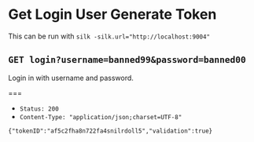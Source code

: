 # Get Login User Generate Token

This can be run with `silk -silk.url="http://localhost:9004"`

## `GET login?username=banned99&password=banned00`

Login in with username and password.

===

* `Status: 200`
* `Content-Type: "application/json;charset=UTF-8"`
```
{"tokenID":"af5c2fha8n722fa4snilrdoll5","validation":true}
```